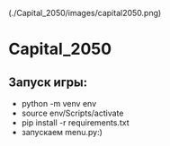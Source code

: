 (./Capital_2050/images/capital2050.png)
# Capital_2050
## Запуск игры:
 - python -m venv env
 - source env/Scripts/activate
 - pip install -r requirements.txt
 - запускаем menu.py:)
